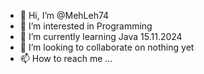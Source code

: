 - 👋 Hi, I’m @MehLeh74
- 👀 I’m interested in Programming
- 🌱 I’m currently learning Java 15.11.2024
- 💞️ I’m looking to collaborate on nothing yet
- 📫 How to reach me ...

<!---
MehLeh74/MehLeh74 is a ✨ special ✨ repository because its `README.md` (this file) appears on your GitHub profile.
You can click the Preview link to take a look at your changes.
--->

